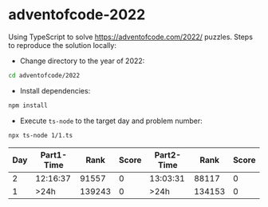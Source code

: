 # adventofcode-2022

Using TypeScript to solve https://adventofcode.com/2022/ puzzles.
Steps to reproduce the solution locally:

- Change directory to the year of 2022:

```bash
cd adventofcode/2022
```

- Install dependencies:

```bash
npm install
```

- Execute `ts-node` to the target day and problem number:

```bash
npx ts-node 1/1.ts
```

| Day | Part1-Time | Rank   | Score | Part2-Time | Rank   | Score |
| --- | ---------- | ------ | ----- | ---------- | ------ | ----- |
| 2   | 12:16:37   | 91557  | 0     | 13:03:31   | 88117  | 0     |
| 1   | >24h       | 139243 | 0     | >24h       | 134153 | 0     |
